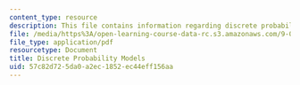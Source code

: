 ```yaml
---
content_type: resource
description: This file contains information regarding discrete probability models.
file: /media/https%3A/open-learning-course-data-rc.s3.amazonaws.com/9-07-statistics-for-brain-and-cognitive-science-fall-2016/57c82d725da0a2ec1852ec44eff156aa_MIT9_07F16_lec2.pdf
file_type: application/pdf
resourcetype: Document
title: Discrete Probability Models
uid: 57c82d72-5da0-a2ec-1852-ec44eff156aa
---
```

